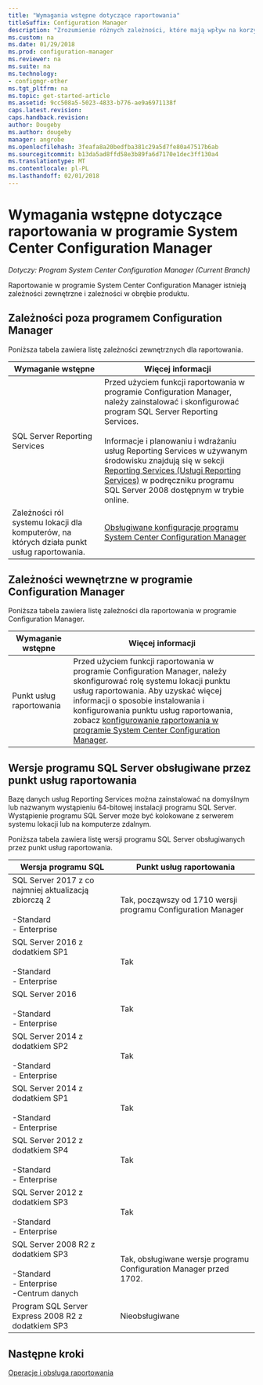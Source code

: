 ```yaml
---
title: "Wymagania wstępne dotyczące raportowania"
titleSuffix: Configuration Manager
description: "Zrozumienie różnych zależności, które mają wpływ na korzystanie z raportowania w programie System Center Configuration Manager."
ms.custom: na
ms.date: 01/29/2018
ms.prod: configuration-manager
ms.reviewer: na
ms.suite: na
ms.technology:
- configmgr-other
ms.tgt_pltfrm: na
ms.topic: get-started-article
ms.assetid: 9cc508a5-5023-4833-b776-ae9a6971138f
caps.latest.revision: 
caps.handback.revision: 
author: Dougeby
ms.author: dougeby
manager: angrobe
ms.openlocfilehash: 3feafa8a20bedfba381c29a5d7fe80a47517b6ab
ms.sourcegitcommit: b13da5ad8ffd58e3b89fa6d7170e1dec3ff130a4
ms.translationtype: MT
ms.contentlocale: pl-PL
ms.lasthandoff: 02/01/2018
---
```

# <a name="prerequisites-for-reporting-in-system-center-configuration-manager"></a>Wymagania wstępne dotyczące raportowania w programie System Center Configuration Manager

*Dotyczy: Program System Center Configuration Manager (Current Branch)*

Raportowanie w programie System Center Configuration Manager istnieją zależności zewnętrzne i zależności w obrębie produktu.  

## <a name="dependencies-external-to-configuration-manager"></a>Zależności poza programem Configuration Manager  
 Poniższa tabela zawiera listę zależności zewnętrznych dla raportowania.  

|Wymaganie wstępne|Więcej informacji|  
|------------------|----------------------|  
|SQL Server Reporting Services|Przed użyciem funkcji raportowania w programie Configuration Manager, należy zainstalować i skonfigurować program SQL Server Reporting Services.<br /><br /> Informacje i planowaniu i wdrażaniu usług Reporting Services w używanym środowisku znajdują się w sekcji [Reporting Services (Usługi Reporting Services)](http://go.microsoft.com/fwlink/p/?LinkId=212032) w podręczniku programu SQL Server 2008 dostępnym w trybie online.|  
|Zależności ról systemu lokacji dla komputerów, na których działa punkt usług raportowania.|[Obsługiwane konfiguracje programu System Center Configuration Manager](../../../core/plan-design/configs/supported-configurations.md)|  

## <a name="dependencies-internal-to-configuration-manager"></a>Zależności wewnętrzne w programie Configuration Manager  
 Poniższa tabela zawiera listę zależności dla raportowania w programie Configuration Manager.  

|Wymaganie wstępne|Więcej informacji|  
|------------------|----------------------|  
|Punkt usług raportowania|Przed użyciem funkcji raportowania w programie Configuration Manager, należy skonfigurować rolę systemu lokacji punktu usług raportowania. Aby uzyskać więcej informacji o sposobie instalowania i konfigurowania punktu usług raportowania, zobacz [konfigurowanie raportowania w programie System Center Configuration Manager](../../../core/servers/manage/configuring-reporting.md).|  

## <a name="supported-sql-server-versions-for-the-reporting-services-point"></a>Wersje programu SQL Server obsługiwane przez punkt usług raportowania  
 Bazę danych usług Reporting Services można zainstalować na domyślnym lub nazwanym wystąpieniu 64-bitowej instalacji programu SQL Server. Wystąpienie programu SQL Server może być kolokowane z serwerem systemu lokacji lub na komputerze zdalnym.  

 Poniższa tabela zawiera listę wersji programu SQL Server obsługiwanych przez punkt usług raportowania.  

|Wersja programu SQL|Punkt usług raportowania|  
|------------------------|------------------------------|
|SQL Server 2017 z co najmniej aktualizacją zbiorczą 2<br /><br /> -Standard<br />-   Enterprise|Tak, począwszy od 1710 wersji programu Configuration Manager|  
|SQL Server 2016 z dodatkiem SP1<br /><br /> -Standard<br />-   Enterprise|Tak| 
|SQL Server 2016<br /><br /> -Standard<br />-   Enterprise|Tak|
|SQL Server 2014 z dodatkiem SP2<br /><br /> -Standard<br />-   Enterprise|Tak|
|SQL Server 2014 z dodatkiem SP1<br /><br /> -Standard<br />-   Enterprise|Tak|
|SQL Server 2012 z dodatkiem SP4 <br /><br /> -Standard<br />-   Enterprise|Tak|  
|SQL Server 2012 z dodatkiem SP3 <br /><br /> -Standard<br />-   Enterprise|Tak|  
|SQL Server 2008 R2 z dodatkiem SP3<br /><br /> -Standard<br />-   Enterprise<br />-Centrum danych|Tak, obsługiwane wersje programu Configuration Manager przed 1702.|  
|Program SQL Server Express 2008 R2 z dodatkiem SP3|Nieobsługiwane| 




## <a name="next-steps"></a>Następne kroki
[Operacje i obsługa raportowania](operations-and-maintenance-for-reporting.md)
